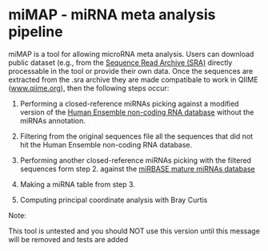 miMAP - miRNA meta analysis pipeline
====================================

miMAP is a tool for allowing microRNA meta analysis. Users can download public dataset (e.g., from the [Sequence Read Archive (SRA)](http://www.ncbi.nlm.nih.gov/sra) directly processable in the tool or provide their own data.
Once the sequences are extracted from the .sra archive they are made compatibale to work in QIIME (www.qiime.org), then the following steps occur:

1. Performing a closed-reference miRNAs picking against a modified version of the [Human Ensemble non-coding RNA database](ftp://ftp.ensembl.org/pub/release-73/fasta/homo_sapiens/ncrna/) without the miRNAs annotation.


2. Filtering from the original sequences file all the sequences that did not hit the Human Ensemble non-coding RNA database.


3. Performing another closed-reference miRNAs picking with the filtered sequences form step 2. against the [miRBASE mature miRNAs database](http://www.mirbase.org/ftp.shtml)


4. Making a miRNA table from step 3.


5. Computing principal coordinate analysis with Bray Curtis



Note:

This tool is untested and you should NOT use this version until this message will be removed and tests are added
